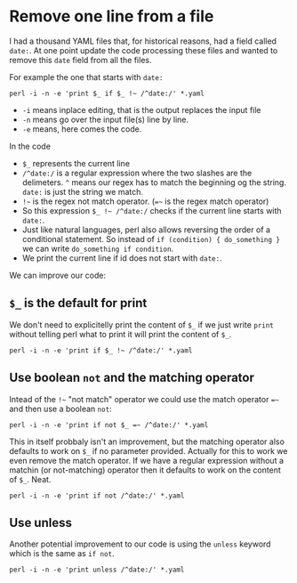# Remove one line from a file


I had a thousand YAML files that, for historical reasons, had a field called `date:`. At one point update the code processing these files and wanted to remove this `date` field from all the files.

For example the one that starts with `date:`

```
perl -i -n -e 'print $_ if $_ !~ /^date:/' *.yaml
```

* `-i` means inplace editing, that is the output replaces the input file
* `-n` means go over the input file(s) line by line.
* `-e` means, here comes the code.

In the code

* `$_` represents the current line
* `/^date:/` is a regular expression where the two slashes are the delimeters. `^` means our regex has to match the beginning og the string. `date:` is just the string we match.
* `!~` is the regex not match operator. (`=~` is the regex match operator)
* So this expression `$_ !~ /^date:/` checks if the current line starts with `date:`.
* Just like natural languages, perl also allows reversing the order of a conditional statement. So instead of `if (condition) { do_something }` we can write `do_something if condition`.
* We print the current line if id does not start with `date:`.

We can improve our code:


## `$_` is the default for print

We don't need to explicitelly print the content of `$_` if we just write `print` without telling perl what to print it will print the content of `$_`.

```
perl -i -n -e 'print if $_ !~ /^date:/' *.yaml
```

## Use boolean `not` and the matching operator

Intead of the `!~` "not match" operator we could use the match operator `=~` and then use a boolean `not`:

```
perl -i -n -e 'print if not $_ =~ /^date:/' *.yaml
```

This in itself probbaly isn't an improvement, but the matching operator also defaults to work on `$_` if no parameter provided.
Actually for this to work we even remove the match operator. If we have a regular expression without a matchin (or not-matching)
operator then it defaults to work on the content of `$_`. Neat.

```
perl -i -n -e 'print if not /^date:/' *.yaml
```


## Use unless

Another potential improvement to our code is using the `unless` keyword which is the same as `if not`.

```
perl -i -n -e 'print unless /^date:/' *.yaml
```

